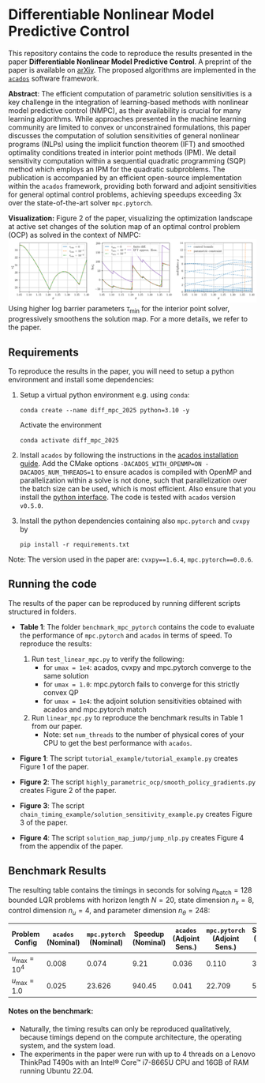 # Differentiable Nonlinear Model Predictive Control

This repository contains the code to reproduce the results presented in the paper **Differentiable Nonlinear Model Predictive Control**.
A preprint of the paper is available on [arXiv](https://arxiv.org/abs/2505.01353).
The proposed algorithms are implemented in the [`acados`](https://github.com/acados/acados) software framework.

**Abstract**: The efficient computation of parametric solution sensitivities is a key challenge in the integration of learning-based methods with nonlinear model predictive control (NMPC), as their availability is crucial for many learning algorithms.
While approaches presented in the machine learning community are limited to convex or unconstrained formulations, this paper discusses the computation of solution sensitivities of general nonlinear programs (NLPs) using the implicit function theorem (IFT) and smoothed optimality conditions treated in interior point methods (IPM).
We detail sensitivity computation within a sequential quadratic programming (SQP) method which employs an IPM for the quadratic subproblems.
The publication is accompanied by an efficient open-source implementation within the $\texttt{acados}$ framework, providing both forward and adjoint sensitivities for general optimal control problems, achieving speedups exceeding 3x over the state-of-the-art solver $\texttt{mpc.pytorch}$.

**Visualization:** Figure 2 of the paper, visualizing the optimization landscape at active set changes of the solution map of an optimal control problem (OCP) as solved in the context of NMPC:
![Smoothed Solution Sensitivities](./figures/smoothed_solution_sensitivities_horizontal.png)
Using higher log barrier parameters $\tau_\textrm{min}$ for the interior point solver, progressively smoothens the solution map.
For a more details, we refer to the paper.

## Requirements

To reproduce the results in the paper, you will need to setup a python environment and install some dependencies:

1. Setup a virtual python environment e.g. using `conda`:
    ```
    conda create --name diff_mpc_2025 python=3.10 -y
    ```
    Activate the environment
    ```
    conda activate diff_mpc_2025
    ```

2. Install `acados` by following the instructions in the [acados installation guide](https://docs.acados.org/installation/index.html).
Add the CMake options `-DACADOS_WITH_OPENMP=ON -DACADOS_NUM_THREADS=1` to ensure acados is compiled with OpenMP and parallelization within a solve is not done, such that parallelization over the batch size can be used, which is most efficient.
Also ensure that you install the [python interface](https://docs.acados.org/python_interface/index.html).
The code is tested with `acados` version `v0.5.0`.

3. Install the python dependencies containing also `mpc.pytorch` and `cvxpy` by
    ```
    pip install -r requirements.txt
    ```
Note: The version used in the paper are: `cvxpy==1.6.4`, `mpc.pytorch==0.0.6`.

## Running the code
The results of the paper can be reproduced by running different scripts structured in folders.

- **Table 1**: The folder `benchmark_mpc_pytorch` contains the code to evaluate the performance of `mpc.pytorch` and `acados` in terms of speed. To reproduce the results:

    1. Run `test_linear_mpc.py` to verify the following:
        - for `umax = 1e4`: acados, cvxpy and mpc.pytorch converge to the same solution
        - for `umax = 1.0`: mpc.pytorch fails to converge for this strictly convex QP
        - for `umax = 1e4`: the adjoint solution sensitivities obtained with acados and mpc.pytorch match
    2. Run `linear_mpc.py` to reproduce the benchmark results in Table 1 from our paper.
        - Note: set `num_threads` to the number of physical cores of your CPU to get the best performance with `acados`.

- **Figure 1**: The script `tutorial_example/tutorial_example.py` creates Figure 1 of the paper.
- **Figure 2**: The script `highly_parametric_ocp/smooth_policy_gradients.py` creates Figure 2 of the paper.
- **Figure 3**: The script `chain_timing_example/solution_sensitivity_example.py` creates Figure 3 of the paper.
- **Figure 4**: The script `solution_map_jump/jump_nlp.py` creates Figure 4 from the appendix of the paper.


## Benchmark Results
The resulting table contains the timings in seconds for solving $n_{\mathrm{batch}} = 128$ bounded LQR problems with horizon length $N = 20$, state dimension $n_x = 8$, control dimension $n_u = 4$, and parameter dimension $n_\theta = 248$:

| Problem Config | $\texttt{acados}$ (Nominal) | $\texttt{mpc.pytorch}$ (Nominal) | Speedup (Nominal) | $\texttt{acados}$ (Adjoint Sens.) | $\texttt{mpc.pytorch}$ (Adjoint Sens.) | Speedup (Adjoint Sens.) |
|---------------|------------------|-----------------------|------------------|----------------------|-------------------------|------------------|
| $u_{\mathrm{max}} = 10^4$ | 0.008 | 0.074 | 9.21 | 0.036 | 0.110 | 3.04 |
| $u_{\mathrm{max}} = 1.0$  | 0.025 | 23.626 | 940.45 | 0.041 | 22.709 | 547.63 |


#### Notes on the benchmark:
- Naturally, the timing results can only be reproduced qualitatively, because timings depend on the compute architecture, the operating system, and the system load.
- The experiments in the paper were run with up to 4 threads on a Lenovo ThinkPad T490s with an Intel® Core™ i7-8665U CPU and 16GB of RAM running Ubuntu 22.04.
